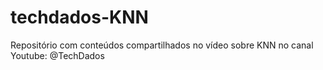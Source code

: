 # techdados-KNN
Repositório com conteúdos compartilhados no vídeo sobre KNN no canal Youtube: @TechDados
